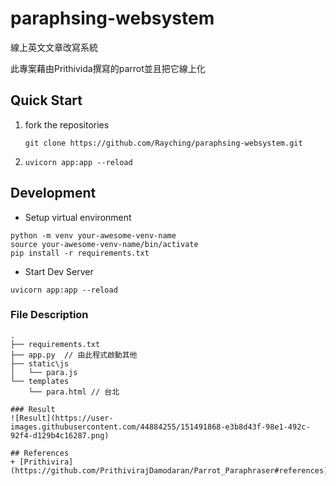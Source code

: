 # paraphsing-websystem

線上英文文章改寫系統

此專案藉由Prithivida撰寫的parrot並且把它線上化


## Quick Start

1. fork the repositories

   ```shell
   git clone https://github.com/Rayching/paraphsing-websystem.git
   ```
2. 
   ```shell
   uvicorn app:app --reload
   ```

## Development

- Setup virtual environment

```shell
python -m venv your-awesome-venv-name
source your-awesome-venv-name/bin/activate
pip install -r requirements.txt
```

- Start Dev Server

```shell
uvicorn app:app --reload
```

### File Description
```
.
├── requirements.txt 
├── app.py  // 由此程式啟動其他
├── static\js
│   └── para.js
└── templates
    └── para.html // 台北
    
### Result
![Result](https://user-images.githubusercontent.com/44884255/151491868-e3b8d43f-98e1-492c-92f4-d129b4c16287.png)

## References
+ [Prithivira](https://github.com/PrithivirajDamodaran/Parrot_Paraphraser#references)
